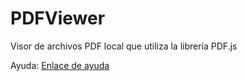 # PDFViewer
Visor de archivos PDF local que utiliza la librería PDF.js

Ayuda:
[Enlace de ayuda](https://medium.com/medialesson/show-pdf-files-in-your-xamarin-android-app-3718148de1c0)
